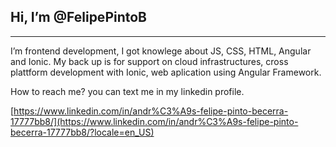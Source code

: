 ## **Hi, I’m @FelipePintoB**
------------
I’m frontend development, I got knowlege about JS, CSS, HTML, Angular and Ionic. My back up is for support on cloud infrastructures, cross plattform development with Ionic, web aplication using Angular Framework.

How to reach me? you can text me in my linkedin profile.

[https://www.linkedin.com/in/andr%C3%A9s-felipe-pinto-becerra-17777bb8/](https://www.linkedin.com/in/andr%C3%A9s-felipe-pinto-becerra-17777bb8/?locale=en_US)
